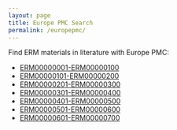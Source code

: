 ```yaml
---
layout: page
title: Europe PMC Search
permalink: /europepmc/
---
```


Find ERM materials in literature with Europe PMC:

* [ERM00000001-ERM00000100](https://europepmc.org/search?query=ERM00000001%20OR%20ERM00000002%20OR%20ERM00000003%20OR%20ERM00000004%20OR%20ERM00000005%20OR%20ERM00000006%20OR%20ERM00000007%20OR%20ERM00000008%20OR%20ERM00000009%20OR%20ERM00000010%20OR%20ERM00000011%20OR%20ERM00000012%20OR%20ERM00000013%20OR%20ERM00000014%20OR%20ERM00000015%20OR%20ERM00000016%20OR%20ERM00000017%20OR%20ERM00000018%20OR%20ERM00000019%20OR%20ERM00000020%20OR%20ERM00000021%20OR%20ERM00000022%20OR%20ERM00000023%20OR%20ERM00000024%20OR%20ERM00000025%20OR%20ERM00000026%20OR%20ERM00000027%20OR%20ERM00000028%20OR%20ERM00000029%20OR%20ERM00000030%20OR%20ERM00000031%20OR%20ERM00000032%20OR%20ERM00000033%20OR%20ERM00000034%20OR%20ERM00000035%20OR%20ERM00000036%20OR%20ERM00000037%20OR%20ERM00000038%20OR%20ERM00000039%20OR%20ERM00000040%20OR%20ERM00000041%20OR%20ERM00000042%20OR%20ERM00000043%20OR%20ERM00000044%20OR%20ERM00000045%20OR%20ERM00000046%20OR%20ERM00000047%20OR%20ERM00000048%20OR%20ERM00000049%20OR%20ERM00000050%20OR%20ERM00000051%20OR%20ERM00000052%20OR%20ERM00000053%20OR%20ERM00000054%20OR%20ERM00000055%20OR%20ERM00000056%20OR%20ERM00000057%20OR%20ERM00000058%20OR%20ERM00000059%20OR%20ERM00000060%20OR%20ERM00000061%20OR%20ERM00000062%20OR%20ERM00000063%20OR%20ERM00000064%20OR%20ERM00000065%20OR%20ERM00000066%20OR%20ERM00000067%20OR%20ERM00000068%20OR%20ERM00000069%20OR%20ERM00000070%20OR%20ERM00000071%20OR%20ERM00000072%20OR%20ERM00000073%20OR%20ERM00000074%20OR%20ERM00000075%20OR%20ERM00000076%20OR%20ERM00000077%20OR%20ERM00000078%20OR%20ERM00000079%20OR%20ERM00000080%20OR%20ERM00000081%20OR%20ERM00000082%20OR%20ERM00000083%20OR%20ERM00000084%20OR%20ERM00000085%20OR%20ERM00000086%20OR%20ERM00000087%20OR%20ERM00000088%20OR%20ERM00000089%20OR%20ERM00000090%20OR%20ERM00000091%20OR%20ERM00000092%20OR%20ERM00000093%20OR%20ERM00000094%20OR%20ERM00000095%20OR%20ERM00000096%20OR%20ERM00000097%20OR%20ERM00000098%20OR%20ERM00000099%20OR%20ERM00000100)
* [ERM00000101-ERM00000200](https://europepmc.org/search?query=ERM00000101%20OR%20ERM00000102%20OR%20ERM00000103%20OR%20ERM00000104%20OR%20ERM00000105%20OR%20ERM00000106%20OR%20ERM00000107%20OR%20ERM00000108%20OR%20ERM00000109%20OR%20ERM00000110%20OR%20ERM00000111%20OR%20ERM00000112%20OR%20ERM00000113%20OR%20ERM00000114%20OR%20ERM00000115%20OR%20ERM00000116%20OR%20ERM00000117%20OR%20ERM00000118%20OR%20ERM00000119%20OR%20ERM00000120%20OR%20ERM00000121%20OR%20ERM00000122%20OR%20ERM00000123%20OR%20ERM00000124%20OR%20ERM00000125%20OR%20ERM00000126%20OR%20ERM00000127%20OR%20ERM00000128%20OR%20ERM00000129%20OR%20ERM00000130%20OR%20ERM00000131%20OR%20ERM00000132%20OR%20ERM00000133%20OR%20ERM00000134%20OR%20ERM00000135%20OR%20ERM00000136%20OR%20ERM00000137%20OR%20ERM00000138%20OR%20ERM00000139%20OR%20ERM00000140%20OR%20ERM00000141%20OR%20ERM00000142%20OR%20ERM00000143%20OR%20ERM00000144%20OR%20ERM00000145%20OR%20ERM00000146%20OR%20ERM00000147%20OR%20ERM00000148%20OR%20ERM00000149%20OR%20ERM00000150%20OR%20ERM00000151%20OR%20ERM00000152%20OR%20ERM00000153%20OR%20ERM00000154%20OR%20ERM00000155%20OR%20ERM00000156%20OR%20ERM00000157%20OR%20ERM00000158%20OR%20ERM00000159%20OR%20ERM00000160%20OR%20ERM00000161%20OR%20ERM00000162%20OR%20ERM00000163%20OR%20ERM00000164%20OR%20ERM00000165%20OR%20ERM00000166%20OR%20ERM00000167%20OR%20ERM00000168%20OR%20ERM00000169%20OR%20ERM00000170%20OR%20ERM00000171%20OR%20ERM00000172%20OR%20ERM00000173%20OR%20ERM00000174%20OR%20ERM00000175%20OR%20ERM00000176%20OR%20ERM00000177%20OR%20ERM00000178%20OR%20ERM00000179%20OR%20ERM00000180%20OR%20ERM00000181%20OR%20ERM00000182%20OR%20ERM00000183%20OR%20ERM00000184%20OR%20ERM00000185%20OR%20ERM00000186%20OR%20ERM00000187%20OR%20ERM00000188%20OR%20ERM00000189%20OR%20ERM00000190%20OR%20ERM00000191%20OR%20ERM00000192%20OR%20ERM00000193%20OR%20ERM00000194%20OR%20ERM00000195%20OR%20ERM00000196%20OR%20ERM00000197%20OR%20ERM00000198%20OR%20ERM00000199%20OR%20ERM00000200)
* [ERM00000201-ERM00000300](https://europepmc.org/search?query=ERM00000201%20OR%20ERM00000202%20OR%20ERM00000203%20OR%20ERM00000204%20OR%20ERM00000205%20OR%20ERM00000206%20OR%20ERM00000207%20OR%20ERM00000208%20OR%20ERM00000209%20OR%20ERM00000210%20OR%20ERM00000211%20OR%20ERM00000212%20OR%20ERM00000213%20OR%20ERM00000214%20OR%20ERM00000215%20OR%20ERM00000216%20OR%20ERM00000217%20OR%20ERM00000218%20OR%20ERM00000219%20OR%20ERM00000220%20OR%20ERM00000221%20OR%20ERM00000222%20OR%20ERM00000223%20OR%20ERM00000224%20OR%20ERM00000225%20OR%20ERM00000226%20OR%20ERM00000227%20OR%20ERM00000228%20OR%20ERM00000229%20OR%20ERM00000230%20OR%20ERM00000231%20OR%20ERM00000232%20OR%20ERM00000233%20OR%20ERM00000234%20OR%20ERM00000235%20OR%20ERM00000236%20OR%20ERM00000237%20OR%20ERM00000238%20OR%20ERM00000239%20OR%20ERM00000240%20OR%20ERM00000241%20OR%20ERM00000242%20OR%20ERM00000243%20OR%20ERM00000244%20OR%20ERM00000245%20OR%20ERM00000246%20OR%20ERM00000247%20OR%20ERM00000248%20OR%20ERM00000249%20OR%20ERM00000250%20OR%20ERM00000251%20OR%20ERM00000252%20OR%20ERM00000253%20OR%20ERM00000254%20OR%20ERM00000255%20OR%20ERM00000256%20OR%20ERM00000257%20OR%20ERM00000258%20OR%20ERM00000259%20OR%20ERM00000260%20OR%20ERM00000261%20OR%20ERM00000262%20OR%20ERM00000263%20OR%20ERM00000264%20OR%20ERM00000265%20OR%20ERM00000266%20OR%20ERM00000267%20OR%20ERM00000268%20OR%20ERM00000269%20OR%20ERM00000270%20OR%20ERM00000271%20OR%20ERM00000272%20OR%20ERM00000273%20OR%20ERM00000274%20OR%20ERM00000275%20OR%20ERM00000276%20OR%20ERM00000277%20OR%20ERM00000278%20OR%20ERM00000279%20OR%20ERM00000280%20OR%20ERM00000281%20OR%20ERM00000282%20OR%20ERM00000283%20OR%20ERM00000284%20OR%20ERM00000285%20OR%20ERM00000286%20OR%20ERM00000287%20OR%20ERM00000288%20OR%20ERM00000289%20OR%20ERM00000290%20OR%20ERM00000291%20OR%20ERM00000292%20OR%20ERM00000293%20OR%20ERM00000294%20OR%20ERM00000295%20OR%20ERM00000296%20OR%20ERM00000297%20OR%20ERM00000298%20OR%20ERM00000299%20OR%20ERM00000300)
* [ERM00000301-ERM00000400](https://europepmc.org/search?query=ERM00000301%20OR%20ERM00000302%20OR%20ERM00000303%20OR%20ERM00000304%20OR%20ERM00000305%20OR%20ERM00000306%20OR%20ERM00000307%20OR%20ERM00000308%20OR%20ERM00000309%20OR%20ERM00000310%20OR%20ERM00000311%20OR%20ERM00000312%20OR%20ERM00000313%20OR%20ERM00000314%20OR%20ERM00000315%20OR%20ERM00000316%20OR%20ERM00000317%20OR%20ERM00000318%20OR%20ERM00000319%20OR%20ERM00000320%20OR%20ERM00000321%20OR%20ERM00000322%20OR%20ERM00000323%20OR%20ERM00000324%20OR%20ERM00000325%20OR%20ERM00000326%20OR%20ERM00000327%20OR%20ERM00000328%20OR%20ERM00000329%20OR%20ERM00000330%20OR%20ERM00000331%20OR%20ERM00000332%20OR%20ERM00000333%20OR%20ERM00000334%20OR%20ERM00000335%20OR%20ERM00000336%20OR%20ERM00000337%20OR%20ERM00000338%20OR%20ERM00000339%20OR%20ERM00000340%20OR%20ERM00000341%20OR%20ERM00000342%20OR%20ERM00000343%20OR%20ERM00000344%20OR%20ERM00000345%20OR%20ERM00000346%20OR%20ERM00000347%20OR%20ERM00000348%20OR%20ERM00000349%20OR%20ERM00000350%20OR%20ERM00000351%20OR%20ERM00000352%20OR%20ERM00000353%20OR%20ERM00000354%20OR%20ERM00000355%20OR%20ERM00000356%20OR%20ERM00000357%20OR%20ERM00000358%20OR%20ERM00000359%20OR%20ERM00000360%20OR%20ERM00000361%20OR%20ERM00000362%20OR%20ERM00000363%20OR%20ERM00000364%20OR%20ERM00000365%20OR%20ERM00000366%20OR%20ERM00000367%20OR%20ERM00000368%20OR%20ERM00000369%20OR%20ERM00000370%20OR%20ERM00000371%20OR%20ERM00000372%20OR%20ERM00000373%20OR%20ERM00000374%20OR%20ERM00000375%20OR%20ERM00000376%20OR%20ERM00000377%20OR%20ERM00000378%20OR%20ERM00000379%20OR%20ERM00000380%20OR%20ERM00000381%20OR%20ERM00000382%20OR%20ERM00000383%20OR%20ERM00000384%20OR%20ERM00000385%20OR%20ERM00000386%20OR%20ERM00000387%20OR%20ERM00000388%20OR%20ERM00000389%20OR%20ERM00000390%20OR%20ERM00000391%20OR%20ERM00000392%20OR%20ERM00000393%20OR%20ERM00000394%20OR%20ERM00000395%20OR%20ERM00000396%20OR%20ERM00000397%20OR%20ERM00000398%20OR%20ERM00000399%20OR%20ERM00000400)
* [ERM00000401-ERM00000500](https://europepmc.org/search?query=ERM00000401%20OR%20ERM00000402%20OR%20ERM00000403%20OR%20ERM00000404%20OR%20ERM00000405%20OR%20ERM00000406%20OR%20ERM00000407%20OR%20ERM00000408%20OR%20ERM00000409%20OR%20ERM00000410%20OR%20ERM00000411%20OR%20ERM00000412%20OR%20ERM00000413%20OR%20ERM00000414%20OR%20ERM00000415%20OR%20ERM00000416%20OR%20ERM00000417%20OR%20ERM00000418%20OR%20ERM00000419%20OR%20ERM00000420%20OR%20ERM00000421%20OR%20ERM00000422%20OR%20ERM00000423%20OR%20ERM00000424%20OR%20ERM00000425%20OR%20ERM00000426%20OR%20ERM00000427%20OR%20ERM00000428%20OR%20ERM00000429%20OR%20ERM00000430%20OR%20ERM00000431%20OR%20ERM00000432%20OR%20ERM00000433%20OR%20ERM00000434%20OR%20ERM00000435%20OR%20ERM00000436%20OR%20ERM00000437%20OR%20ERM00000438%20OR%20ERM00000439%20OR%20ERM00000440%20OR%20ERM00000441%20OR%20ERM00000442%20OR%20ERM00000443%20OR%20ERM00000444%20OR%20ERM00000445%20OR%20ERM00000446%20OR%20ERM00000447%20OR%20ERM00000448%20OR%20ERM00000449%20OR%20ERM00000450%20OR%20ERM00000451%20OR%20ERM00000452%20OR%20ERM00000453%20OR%20ERM00000454%20OR%20ERM00000455%20OR%20ERM00000456%20OR%20ERM00000457%20OR%20ERM00000458%20OR%20ERM00000459%20OR%20ERM00000460%20OR%20ERM00000461%20OR%20ERM00000462%20OR%20ERM00000463%20OR%20ERM00000464%20OR%20ERM00000465%20OR%20ERM00000466%20OR%20ERM00000467%20OR%20ERM00000468%20OR%20ERM00000469%20OR%20ERM00000470%20OR%20ERM00000471%20OR%20ERM00000472%20OR%20ERM00000473%20OR%20ERM00000474%20OR%20ERM00000475%20OR%20ERM00000476%20OR%20ERM00000477%20OR%20ERM00000478%20OR%20ERM00000479%20OR%20ERM00000480%20OR%20ERM00000481%20OR%20ERM00000482%20OR%20ERM00000483%20OR%20ERM00000484%20OR%20ERM00000485%20OR%20ERM00000486%20OR%20ERM00000487%20OR%20ERM00000488%20OR%20ERM00000489%20OR%20ERM00000490%20OR%20ERM00000491%20OR%20ERM00000492%20OR%20ERM00000493%20OR%20ERM00000494%20OR%20ERM00000495%20OR%20ERM00000496%20OR%20ERM00000497%20OR%20ERM00000498%20OR%20ERM00000499%20OR%20ERM00000500)
* [ERM00000501-ERM00000600](https://europepmc.org/search?query=ERM00000501%20OR%20ERM00000502%20OR%20ERM00000503%20OR%20ERM00000504%20OR%20ERM00000505%20OR%20ERM00000506%20OR%20ERM00000507%20OR%20ERM00000508%20OR%20ERM00000509%20OR%20ERM00000510%20OR%20ERM00000511%20OR%20ERM00000512%20OR%20ERM00000513%20OR%20ERM00000514%20OR%20ERM00000515%20OR%20ERM00000516%20OR%20ERM00000517%20OR%20ERM00000518%20OR%20ERM00000519%20OR%20ERM00000520%20OR%20ERM00000521%20OR%20ERM00000522%20OR%20ERM00000523%20OR%20ERM00000524%20OR%20ERM00000525%20OR%20ERM00000526%20OR%20ERM00000527%20OR%20ERM00000528%20OR%20ERM00000529%20OR%20ERM00000530%20OR%20ERM00000531%20OR%20ERM00000532%20OR%20ERM00000533%20OR%20ERM00000534%20OR%20ERM00000535%20OR%20ERM00000536%20OR%20ERM00000537%20OR%20ERM00000538%20OR%20ERM00000539%20OR%20ERM00000540%20OR%20ERM00000541%20OR%20ERM00000542%20OR%20ERM00000543%20OR%20ERM00000544%20OR%20ERM00000545%20OR%20ERM00000546%20OR%20ERM00000547%20OR%20ERM00000548%20OR%20ERM00000549%20OR%20ERM00000550%20OR%20ERM00000551%20OR%20ERM00000552%20OR%20ERM00000553%20OR%20ERM00000554%20OR%20ERM00000555%20OR%20ERM00000556%20OR%20ERM00000557%20OR%20ERM00000558%20OR%20ERM00000559%20OR%20ERM00000560%20OR%20ERM00000561%20OR%20ERM00000562%20OR%20ERM00000563%20OR%20ERM00000564%20OR%20ERM00000565%20OR%20ERM00000566%20OR%20ERM00000567%20OR%20ERM00000568%20OR%20ERM00000569%20OR%20ERM00000570%20OR%20ERM00000571%20OR%20ERM00000572%20OR%20ERM00000573%20OR%20ERM00000574%20OR%20ERM00000575%20OR%20ERM00000576%20OR%20ERM00000577%20OR%20ERM00000578%20OR%20ERM00000579%20OR%20ERM00000580%20OR%20ERM00000581%20OR%20ERM00000582%20OR%20ERM00000583%20OR%20ERM00000584%20OR%20ERM00000585%20OR%20ERM00000586%20OR%20ERM00000587%20OR%20ERM00000588%20OR%20ERM00000589%20OR%20ERM00000590%20OR%20ERM00000591%20OR%20ERM00000592%20OR%20ERM00000593%20OR%20ERM00000594%20OR%20ERM00000595%20OR%20ERM00000596%20OR%20ERM00000597%20OR%20ERM00000598%20OR%20ERM00000599%20OR%20ERM00000600)
* [ERM00000601-ERM00000700](https://europepmc.org/search?query=ERM00000601%20OR%20ERM00000602%20OR%20ERM00000603%20OR%20ERM00000604%20OR%20ERM00000605%20OR%20ERM00000606%20OR%20ERM00000607%20OR%20ERM00000608%20OR%20ERM00000609%20OR%20ERM00000610%20OR%20ERM00000611%20OR%20ERM00000612%20OR%20ERM00000613%20OR%20ERM00000614%20OR%20ERM00000615%20OR%20ERM00000616%20OR%20ERM00000617%20OR%20ERM00000618%20OR%20ERM00000619%20OR%20ERM00000620%20OR%20ERM00000621%20OR%20ERM00000622%20OR%20ERM00000623%20OR%20ERM00000624%20OR%20ERM00000625%20OR%20ERM00000626%20OR%20ERM00000627%20OR%20ERM00000628%20OR%20ERM00000629%20OR%20ERM00000630%20OR%20ERM00000631%20OR%20ERM00000632%20OR%20ERM00000633%20OR%20ERM00000634%20OR%20ERM00000635%20OR%20ERM00000636%20OR%20ERM00000637%20OR%20ERM00000638%20OR%20ERM00000639%20OR%20ERM00000640%20OR%20ERM00000641%20OR%20ERM00000642%20OR%20ERM00000643%20OR%20ERM00000644%20OR%20ERM00000645%20OR%20ERM00000646%20OR%20ERM00000647%20OR%20ERM00000648%20OR%20ERM00000649%20OR%20ERM00000650%20OR%20ERM00000651%20OR%20ERM00000652%20OR%20ERM00000653%20OR%20ERM00000654%20OR%20ERM00000655%20OR%20ERM00000656%20OR%20ERM00000657%20OR%20ERM00000658%20OR%20ERM00000659%20OR%20ERM00000660%20OR%20ERM00000661%20OR%20ERM00000662%20OR%20ERM00000663%20OR%20ERM00000664%20OR%20ERM00000665%20OR%20ERM00000666%20OR%20ERM00000667%20OR%20ERM00000668%20OR%20ERM00000669%20OR%20ERM00000670%20OR%20ERM00000671%20OR%20ERM00000672%20OR%20ERM00000673%20OR%20ERM00000674%20OR%20ERM00000675%20OR%20ERM00000676%20OR%20ERM00000677%20OR%20ERM00000678%20OR%20ERM00000679%20OR%20ERM00000680%20OR%20ERM00000681%20OR%20ERM00000682%20OR%20ERM00000683%20OR%20ERM00000684%20OR%20ERM00000685%20OR%20ERM00000686%20OR%20ERM00000687%20OR%20ERM00000688%20OR%20ERM00000689%20OR%20ERM00000690%20OR%20ERM00000691%20OR%20ERM00000692%20OR%20ERM00000693%20OR%20ERM00000694%20OR%20ERM00000695%20OR%20ERM00000696%20OR%20ERM00000697%20OR%20ERM00000698%20OR%20ERM00000699%20OR%20ERM00000700)

<!--

> seq -f "ERM%08g" -s "%20OR%20" 1 100

-->

